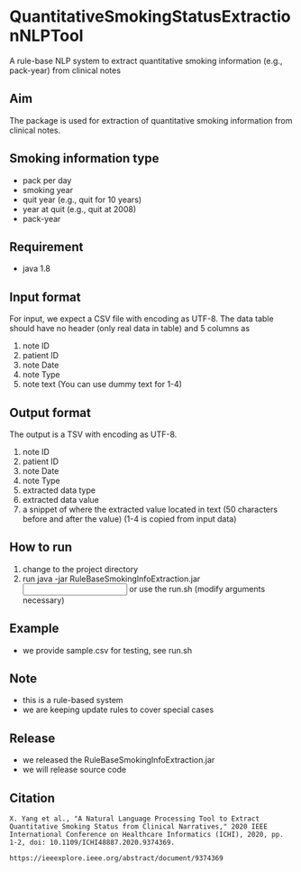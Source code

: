 # QuantitativeSmokingStatusExtractionNLPTool
A rule-base NLP system to extract quantitative smoking information (e.g., pack-year) from clinical notes

## Aim
The package is used for extraction of quantitative smoking information from clinical notes.

## Smoking information type
- pack per day
- smoking year
- quit year (e.g., quit for 10 years)
- year at quit (e.g., quit at 2008)
- pack-year

## Requirement
- java 1.8

## Input format
For input, we expect a CSV file with encoding as UTF-8. The data table should have no header (only real data in table) and 5 columns as
1. note ID
2. patient ID
3. note Date
4. note Type
5. note text
(You can use dummy text for 1-4)

## Output format
The output is a TSV with encoding as UTF-8.
1. note ID
2. patient ID
3. note Date
4. note Type
5. extracted data type
6. extracted data value
7. a snippet of where the extracted value located in text (50 characters before and after the value)
(1-4 is copied from input data)

## How to run
1. change to the project directory
2. run java -jar RuleBaseSmokingInfoExtraction.jar <input file location> <output file1 location> <log location> <rule set name> or use the run.sh (modify arguments necessary)

## Example
- we provide sample.csv for testing, see run.sh

## Note
- this is a rule-based system
- we are keeping update rules to cover special cases

## Release
- we released the RuleBaseSmokingInfoExtraction.jar
- we will release source code

## Citation
```
X. Yang et al., "A Natural Language Processing Tool to Extract Quantitative Smoking Status from Clinical Narratives," 2020 IEEE International Conference on Healthcare Informatics (ICHI), 2020, pp. 1-2, doi: 10.1109/ICHI48887.2020.9374369.

https://ieeexplore.ieee.org/abstract/document/9374369
```